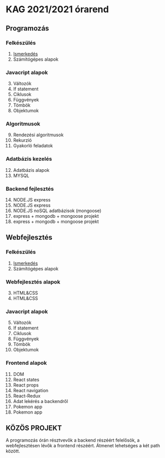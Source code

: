 # KAG 2021/2021 órarend

## Programozás

### Felkészülés

1. [Ismerkedés](./get-to-know.md)
2. Számítógépes alapok

### Javacript alapok

3. Változók
4. If statement
5. Ciklusok
6. Függvények
7. Tömbök
8. Objektumok

### Algoritmusok

9. Rendezési algoritmusok
10. Rekurzió
11. Gyakorló feladatok

### Adatbázis kezelés

12. Adatbázis alapok
13. MYSQL

### Backend fejlesztés

14. NODE.JS express
15. NODE.JS express
16. NODE.JS noSQL adatbázisok (mongoose)
17. express + mongodb + mongoose projekt
18. express + mongodb + mongoose projekt

## Webfejlesztés

### Felkészülés

1. [Ismerkedés](./get-to-know.md)
2. Számítógépes alapok

### Webfejlesztés alapok

3. HTML&CSS
4. HTML&CSS

### Javacript alapok

5. Változók
6. If statement
7. Ciklusok
8. Függvények
9. Tömbök
10. Objektumok

### Frontend alapok

11. DOM
12. React states
13. React props
14. React navigation
15. React-Redux
16. Adat lekérés a backendről
17. Pokemon app
18. Pokemon app

## KÖZÖS PROJEKT

A programozás órán résztvevők a backend részéért felelősök, a webfejlesztésen lévők a frontend részéért. Átmenet lehetséges a két path között.